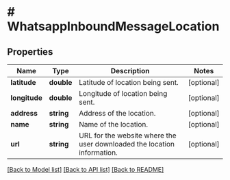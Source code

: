 # # WhatsappInboundMessageLocation

## Properties

Name | Type | Description | Notes
------------ | ------------- | ------------- | -------------
**latitude** | **double** | Latitude of location being sent. | [optional]
**longitude** | **double** | Longitude of location being sent. | [optional]
**address** | **string** | Address of the location. | [optional]
**name** | **string** | Name of the location. | [optional]
**url** | **string** | URL for the website where the user downloaded the location information. | [optional]

[[Back to Model list]](../../README.md#models) [[Back to API list]](../../README.md#endpoints) [[Back to README]](../../README.md)
